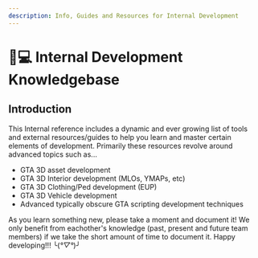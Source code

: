 ```yaml
---
description: Info, Guides and Resources for Internal Development
---
```


# 👨💻 Internal Development Knowledgebase

## Introduction

This Internal reference includes a dynamic and ever growing list of tools and external resources/guides to help you learn and master certain elements of development. Primarily these resources revolve around advanced topics such as...

* GTA 3D asset development
* GTA 3D Interior development (MLOs, YMAPs, etc)
* GTA 3D Clothing/Ped development (EUP)
* GTA 3D Vehicle development
* Advanced typically obscure GTA scripting development techniques

As you learn something new, please take a moment and document it! We only benefit from eachother's knowledge (past, present and future team members) if we take the short amount of time to document it. Happy developing!!! ╰(_°▽°_)╯
